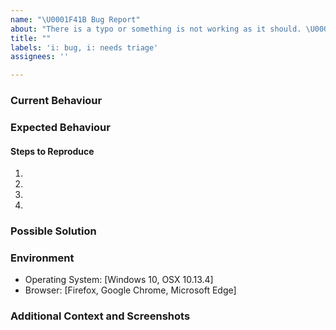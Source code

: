 ```yaml
---
name: "\U0001F41B Bug Report"
about: "There is a typo or something is not working as it should. \U0001F914"
title: ""
labels: 'i: bug, i: needs triage'
assignees: ''

---
```


### Current Behaviour
<!--- Tell us what happens instead of the expected behaviour. -->

### Expected Behaviour
<!--- Tell us what should happen. -->

#### Steps to Reproduce
<!--- Provide a link to a live example, or an unambiguous set of steps to -->
<!--- reproduce this bug. Include code to reproduce, if relevant. -->
1. 
2.
3.
4.

### Possible Solution
<!--- Not obligatory, but suggest a fix/reason for the bug. -->

### Environment
- Operating System:  [Windows 10, OSX 10.13.4]
- Browser: [Firefox, Google Chrome, Microsoft Edge]

### Additional Context and Screenshots
<!--- Any other context about the problem, or ideas on how to solve. If applicable, add screenshots to help explain. -->

